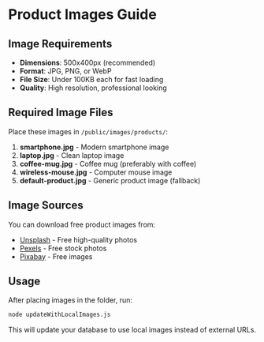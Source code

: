 # Product Images Guide

## Image Requirements
- **Dimensions**: 500x400px (recommended)
- **Format**: JPG, PNG, or WebP
- **File Size**: Under 100KB each for fast loading
- **Quality**: High resolution, professional looking

## Required Image Files
Place these images in `/public/images/products/`:

1. **smartphone.jpg** - Modern smartphone image
2. **laptop.jpg** - Clean laptop image
3. **coffee-mug.jpg** - Coffee mug (preferably with coffee)
4. **wireless-mouse.jpg** - Computer mouse image
5. **default-product.jpg** - Generic product image (fallback)

## Image Sources
You can download free product images from:
- [Unsplash](https://unsplash.com) - Free high-quality photos
- [Pexels](https://pexels.com) - Free stock photos
- [Pixabay](https://pixabay.com) - Free images

## Usage
After placing images in the folder, run:
```bash
node updateWithLocalImages.js
```

This will update your database to use local images instead of external URLs.